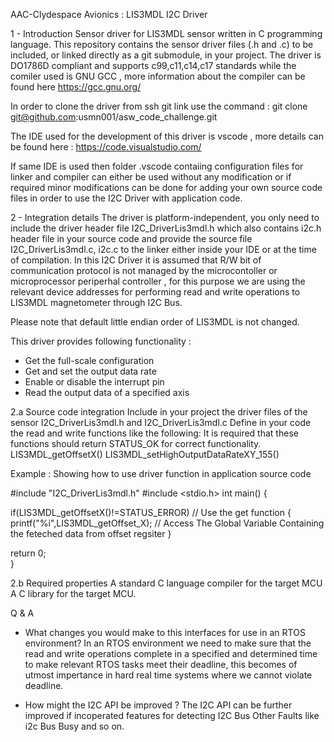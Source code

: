 AAC-Clydespace Avionics : LIS3MDL I2C Driver

1 - Introduction
Sensor driver for LIS3MDL sensor written in C programming language. This repository contains the sensor driver files (.h and .c) to be included, or linked directly as a git submodule, in your project. The driver is DO1786D compliant and supports c99,c11,c14,c17 standards while the comiler used is
GNU GCC , more information about the compiler can be found here https://gcc.gnu.org/

In order to clone the driver from ssh git link use the command : git clone git@github.com:usmn001/asw_code_challenge.git

The IDE used for the development of this driver is vscode , more details can be found here : https://code.visualstudio.com/

If same IDE is used then folder .vscode contaiing configuration files for linker and compiler can either be used without any modification or
if required minor modifications can be done for adding your own source code files in order to use the I2C Driver with application code.


2 - Integration details
The driver is platform-independent, you only need to include the driver header file I2C_DriverLis3mdl.h which also contains i2c.h header file in your source code and provide the source file I2C_DriverLis3mdl.c, i2c.c to the linker either inside your IDE or at the time of compilation. In this I2C Driver it is assumed that R/W bit of communication protocol is not managed by the microcontoller or microprocessor periperhal controller , for this purpose we are using the relevant device addresses for performing read and write operations to LIS3MDL magnetometer through I2C Bus. 

Please note that default little endian order of LIS3MDL is not changed.

This driver provides following functionality : 
- Get the full-scale configuration
- Get and set the output data rate
- Enable or disable the interrupt pin
- Read the output data of a specified axis

2.a Source code integration
Include in your project the driver files of the sensor I2C_DriverLis3mdl.h and I2C_DriverLis3mdl.c
Define in your code the read and write functions like the following:
It is required that these functions should return STATUS_OK for correct functionality.
LIS3MDL_getOffsetX()
LIS3MDL_setHighOutputDataRateXY_155()

Example : Showing how to use driver function in application source code

#include "I2C_DriverLis3mdl.h"
#include <stdio.h>
int main()
{

if(LIS3MDL_getOffsetX()!=STATUS_ERROR)  // Use the get function
{                   
printf("%i",LIS3MDL_getOffset_X);       // Access The Global Variable Containing the feteched data from offset regsiter
}


return 0;    
}


2.b Required properties
A standard C language compiler for the target MCU
A C library for the target MCU.
 
Q & A
- What changes you would make to this interfaces for use in an RTOS
environment?
In an RTOS environment we need to make sure that the read and write operations complete in a specified and determined time to make 
relevant RTOS tasks meet their deadline, this becomes of utmost impertance in hard real time systems where we cannot violate deadline.

- How might the I2C API be improved ?
The I2C API can be further improved if incoperated features for detecting I2C Bus Other Faults like i2c Bus Busy and so on.